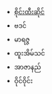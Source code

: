 <html>
<head>
</head>
<link rel="stylesheet" href="https://mykaraoke.github.io/MiniKaraoke/style.css">
<body>
<ul>
 <a href="saihteesai.html"><li><span>စိုင်းထီးဆိုင်</span></li></a>
  <li><span>ဗဒင်</span></li>
  <li><span>မာရဇ္ဇ</span></li>
  <li><span>ထူးအိမ်သင်</span></li>
<li><span>အာဇာနည်</span></li>
  <li><span>ဝိုင်ဝိုင်း</span></li>
  
</ul>
</body>
</html>
